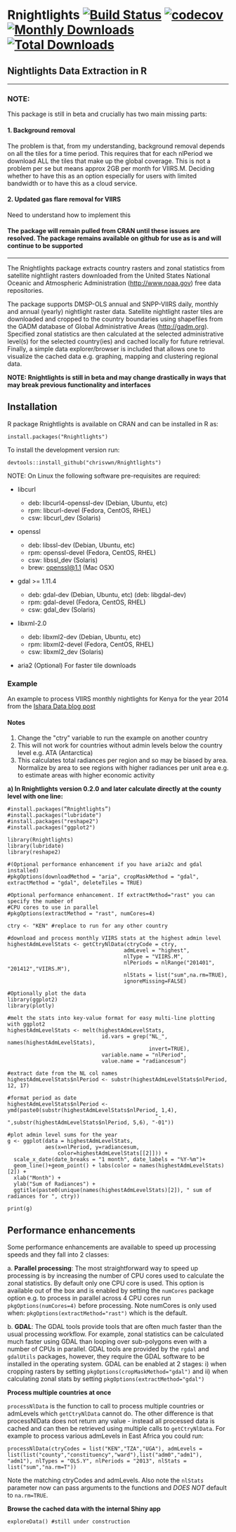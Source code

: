 # Rnightlights [![Build Status](https://travis-ci.org/chrisvwn/Rnightlights.svg?branch=master)](https://travis-ci.org/chrisvwn/Rnightlights) [![codecov](https://codecov.io/gh/chrisvwn/Rnightlights/branch/master/graph/badge.svg)](https://codecov.io/gh/chrisvwn/Rnightlights) [![Monthly Downloads](http://cranlogs.r-pkg.org/badges/Rnightlights)](http://cranlogs.r-pkg.org/badges/Rnightlights) [![Total Downloads](http://cranlogs.r-pkg.org/badges/grand-total/Rnightlights)](http://cranlogs.r-pkg.org/badges/grand-total/Rnightlights)

## Nightlights Data Extraction in R

<hr>

### NOTE:
This package is still in beta and crucially has two main missing parts:

#### 1. Background removal
The problem is that, from my understanding, background removal depends on all the tiles for a time period. This requires that for each nlPeriod we download ALL the tiles that make up the global coverage. This is not a problem per se but means approx 2GB per month for VIIRS.M. Deciding whether to have this as an option especially for users with limited bandwidth or to have this as a cloud service.

#### 2. Updated gas flare removal for VIIRS
Need to understand how to implement this

#### **The package will remain pulled from CRAN until these issues are resolved. The package remains available on github for use as is and will continue to be supported**
<hr>

The Rnightlights package extracts country rasters and zonal statistics from satellite nightlight rasters downloaded from the United States National Oceanic and Atmospheric Administration (<http://www.noaa.gov>) free data repositories. 

The package supports DMSP-OLS annual and SNPP-VIIRS daily, monthly and annual (yearly) nightlight raster data. Satellite nightlight raster tiles are downloaded and cropped to the country boundaries using shapefiles from the GADM database of Global Administrative Areas (<http://gadm.org>). Specified zonal statistics are then calculated at the selected administrative level(s) for the selected country(ies) and cached locally for future retrieval. Finally, a simple data explorer/browser is included that allows one to visualize the cached data e.g. graphing, mapping and clustering regional data.

**NOTE: Rnightlights is still in beta and may change drastically in ways that may break previous functionality and interfaces**

## Installation

R package Rnightlights is available on CRAN and can be installed in R as:

```
install.packages("Rnightlights")

```

To install the development version run:

```
devtools::install_github("chrisvwn/Rnightlights")

```

NOTE: On Linux the following software pre-requisites are required:

* libcurl
  * deb: libcurl4-openssl-dev (Debian, Ubuntu, etc)
  * rpm: libcurl-devel (Fedora, CentOS, RHEL)
  * csw: libcurl_dev (Solaris)
 
* openssl
  * deb: libssl-dev (Debian, Ubuntu, etc)
  * rpm: openssl-devel (Fedora, CentOS, RHEL)
  * csw: libssl_dev (Solaris)
  * brew: openssl@1.1 (Mac OSX)
 
* gdal >= 1.11.4
  * deb: gdal-dev (Debian, Ubuntu, etc) (deb: libgdal-dev)
  * rpm: gdal-devel (Fedora, CentOS, RHEL)
  * csw: gdal_dev (Solaris)

* libxml-2.0
  * deb: libxml2-dev (Debian, Ubuntu, etc)
  * rpm: libxml2-devel (Fedora, CentOS, RHEL)
  * csw: libxml2_dev (Solaris)

* aria2 (Optional) For faster tile downloads

### Example

An example to process VIIRS monthly nightlights for Kenya for the year 2014 from the
[Ishara Data blog post](http://isharadata.blogspot.co.ke/2017/09/rnightlights-satellite-nightlight-data.html)

#### Notes
1. Change the "ctry" variable to run the example on another country
2. This will not work for countries without admin levels below the country level e.g. ATA (Antarctica)
3. This calculates total radiances per region and so may be biased by area. Normalize by area to see 
        regions with higher radiances per unit area e.g. to estimate areas with higher economic activity

**a) In Rnightlights version 0.2.0 and later calculate directly at the county level with one line:**

```{r}
#install.packages(“Rnightlights”)
#install.packages("lubridate")
#install.packages("reshape2")
#install.packages("ggplot2")

library(Rnightlights)
library(lubridate)
library(reshape2)

#(Optional performance enhancement if you have aria2c and gdal installed)
#pkgOptions(downloadMethod = "aria", cropMaskMethod = "gdal", extractMethod = "gdal", deleteTiles = TRUE)

#Optional performance enhancement. If extractMethod="rast" you can specify the number of
#CPU cores to use in parallel
#pkgOptions(extractMethod = "rast", numCores=4)

ctry <- "KEN" #replace to run for any other country

#download and process monthly VIIRS stats at the highest admin level
highestAdmLevelStats <- getCtryNlData(ctryCode = ctry, 
                                     admLevel = "highest",
                                     nlType = "VIIRS.M", 
                                     nlPeriods = nlRange("201401", "201412","VIIRS.M"), 
                                     nlStats = list("sum",na.rm=TRUE),
                                     ignoreMissing=FALSE)

#Optionally plot the data
library(ggplot2)
library(plotly)

#melt the stats into key-value format for easy multi-line plotting with ggplot2
highestAdmLevelStats <- melt(highestAdmLevelStats,
                              id.vars = grep("NL_", names(highestAdmLevelStats), 
                                             invert=TRUE), 
                              variable.name = "nlPeriod", 
                              value.name = "radiancesum")

#extract date from the NL col names
highestAdmLevelStats$nlPeriod <- substr(highestAdmLevelStats$nlPeriod, 12, 17)

#format period as date
highestAdmLevelStats$nlPeriod <- ymd(paste0(substr(highestAdmLevelStats$nlPeriod, 1,4), 
                                               "-",substr(highestAdmLevelStats$nlPeriod, 5,6), "-01"))

#plot admin level sums for the year
g <- ggplot(data = highestAdmLevelStats, 
            aes(x=nlPeriod, y=radiancesum, 
                color=highestAdmLevelStats[[2]])) +
  scale_x_date(date_breaks = "1 month", date_labels = "%Y-%m")+
  geom_line()+geom_point() + labs(color = names(highestAdmLevelStats)[2]) + 
  xlab("Month") + 
  ylab("Sum of Radiances") +
  ggtitle(paste0(unique(names(highestAdmLevelStats)[2]), " sum of radiances for ", ctry))

print(g)

```
## Performance enhancements
Some performance enhancements are available to speed up processing speeds and they fall into 2 classes:

a. **Parallel processing**: The most straightforward way to speed up processing is by increasing the number of CPU cores used to calculate the zonal statistics. By default only one CPU core is used. This option is available out of the box and is enabled by setting the `numCores` package option e.g. to process in parallel across 4 CPU cores run `pkgOptions(numCores=4)` before processing. Note numCores is only used when: `pkgOptions(extractMethod="rast")` which is the default.

b. **GDAL**: The GDAL tools provide tools that are often much faster than the usual processing workflow. For example, zonal statistics can be calculated much faster using GDAL than looping over sub-polygons even with a number of CPUs in parallel. GDAL tools are provided by the `rgdal` and `gdalUtils` packages, however, they require the GDAL software to be installed in the operating system. GDAL can be enabled at 2 stages:
    i)  when cropping rasters by setting `pkgOptions(cropMaskMethod="gdal")` and
    ii) when calculating zonal stats by setting `pkgOptions(extractMethod="gdal")`
    
**Process multiple countries at once**

`processNlData` is the function to call to process multiple countries or admLevels which `getCtryNlData` cannot do. The other difference is that processNlData does not return any value - instead all processed data is cached and can then be retrieved using multiple calls to `getCtryNlData`. For example to process various admLevels in East Africa you could run:

```
processNlData(ctryCodes = list("KEN","TZA","UGA"), admLevels = list(list("county","constituency","ward"),list("adm0","adm1"), "adm1"), nlTypes = "OLS.Y", nlPeriods = "2013", nlStats = list("sum","na.rm=T"))
```

Note the matching ctryCodes and admLevels. Also note the `nlStats` parameter now can pass arguments to the functions and *DOES NOT* default to `na.rm=TRUE`.

**Browse the cached data with the internal Shiny app**

```
exploreData() #still under construction

```